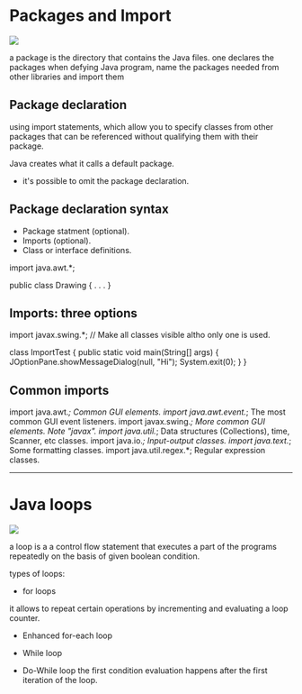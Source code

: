# Packages and Import 

![](https://media.geeksforgeeks.org/wp-content/uploads/java-types-of-packages.jpg)

a package is the directory that contains the Java files. 
 one declares the packages when  defying  Java program,  name the packages needed  from other libraries and import them


 ## Package declaration 

using import statements,
which allow you to specify classes from other packages that can be referenced without qualifying them with their package.

Java creates what it calls a default package.
-  it's possible to omit the package declaration.


## Package declaration syntax
- Package statment (optional).
- Imports (optional).
- Class or interface definitions.


import java.awt.*;

public class Drawing {
    . . .
}



## Imports: three options

import javax.swing.*;  // Make all classes visible altho only one is used.

class ImportTest {
    public static void main(String[] args) {
        JOptionPane.showMessageDialog(null, "Hi");
        System.exit(0);
    }
}



## Common imports


import java.awt.*;	Common GUI elements.
import java.awt.event.*;	The most common GUI event listeners.
import javax.swing.*;	More common GUI elements. Note "javax".
import java.util.*;	Data structures (Collections), time, Scanner, etc classes.
import java.io.*;	Input-output classes.
import java.text.*;	Some formatting classes.
import java.util.regex.*;	Regular expression classes.

_______________________________________________


# Java loops

![](https://appdividend.com/wp-content/uploads/2019/07/Java-For-Loop-Example-For-Loop-in-Java-Tutorial.png)

a loop is a a control flow statement that executes a part of the programs repeatedly on the basis of given boolean condition.

 types of loops:
 -  for loops

 it allows to repeat certain operations by incrementing and evaluating a loop counter.

 - Enhanced for-each loop

 - While loop

 - Do-While loop
 the first condition evaluation happens after the first iteration of the loop.

